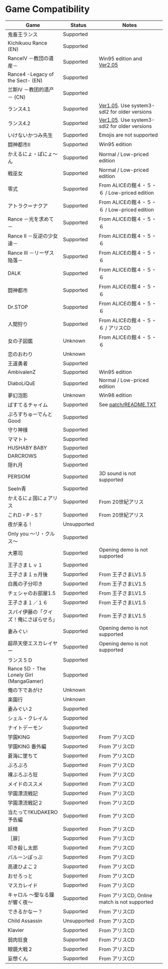 Game Compatibility
==================

|                 Game                        |   Status    | Notes |
| ------------------------------------------- | ----------- | ----- |
| 鬼畜王ランス                                | Supported   |       |
| Kichikuou Rance (EN)                        | Supported   |       |
| RanceIV －教団の遺産－                      | Supported   | Win95 edition and [Ver2.05](https://hannylaboratory.blogspot.com/2023/01/blog-post_26.html) |
| Rance4 -Legacy of the Sect- (EN)            | Supported   |       |
| 兰斯IV －教团的遗产－ (CN)                  | Supported   |       |
| ランス4.1                                   | Supported   | [Ver1.05](https://hannylaboratory.blogspot.com/2023/02/blog-post_9.html). Use system3-sdl2 for older versions |
| ランス4.2                                   | Supported   | [Ver1.05](https://hannylaboratory.blogspot.com/2023/02/blog-post_9.html). Use system3-sdl2 for older versions |
| いけないかつみ先生                          | Supported   | Emojis are not supported |
| 闘神都市II                                  | Supported   | Win95 edition |
| かえるにょ・ぱにょ～ん                      | Supported   | Normal / Low-priced edition |
| 戦巫女                                      | Supported   | Normal / Low-priced edition |
| 零式                                        | Supported   | From ALICEの館４・５・６ / Low-priced edition |
| アトラク＝ナクア                            | Supported   | From ALICEの館４・５・６ / Low-priced edition |
| Rance －光を求めて－                        | Supported   | From ALICEの館４・５・６ |
| Rance II －反逆の少女達－                   | Supported   | From ALICEの館４・５・６ |
| Rance III －リーザス陥落－                  | Supported   | From ALICEの館４・５・６ |
| DALK                                        | Supported   | From ALICEの館４・５・６ |
| 闘神都市                                    | Supported   | From ALICEの館４・５・６ |
| Dr.STOP                                     | Supported   | From ALICEの館４・５・６ |
| 人間狩り                                    | Supported   | From ALICEの館４・５・６ / アリスCD |
| 女の子図鑑                                  | Unknown     | From ALICEの館４・５・６ |
| 恋のおわり                                  | Unknown     |       |
| 王道勇者                                    | Supported   |       |
| AmbivalenZ                                  | Supported   | Win95 edition |
| DiaboLiQuE                                  | Supported   | Normal / Low-priced edition |
| 夢幻泡影                                    | Unknown     | Win98 edition |
| ぱすてるチャイム                            | Supported   | See [patch/README.TXT](patch/README.TXT) |
| ぷろすちゅーでんとGood                      | Supported   |       |
| 守り神様                                    | Supported   |       |
| ママトト                                    | Supported   |       |
| HUSHABY BABY                                | Supported   |       |
| DARCROWS                                    | Supported   |       |
| 隠れ月                                      | Supported   |       |
| PERSIOM                                     | Supported   | 3D sound is not supported |
| SeeIn青                                     | Supported   |       |
| かえるにょ国にょアリス                      | Supported   | From 20世紀アリス |
| これD・P・S？                               | Supported   | From 20世紀アリス |
| 夜が来る！                                  | Unsupported |       |
| Only you ～リ・クルス～                     | Supported   |       |
| 大悪司                                      | Supported   | Opening demo is not supported |
| 王子さまＬｖ１                              | Supported   |       |
| 王子さま１ヵ月後                            | Supported   | From 王子さまLV1.5 |
| 白鳳の子分叩き                              | Supported   | From 王子さまLV1.5 |
| チェシャのお部屋1.5                         | Supported   | From 王子さまLV1.5 |
| 王子さま１／１６                            | Supported   | From 王子さまLV1.5 |
| スパイ伊藤の「クイズ！俺にさぼらせろ」      | Supported   | From 王子さまLV1.5 |
| 妻みぐい                                    | Supported   | Opening demo is not supported |
| 超昂天使エスカレイヤー                      | Supported   | Opening demo is not supported |
| ランス５Ｄ                                  | Supported   |       |
| Rance 5D - The Lonely Girl (MangaGamer)     | Supported   |       |
| 俺の下であがけ                              | Unknown     |       |
| 楽園行                                      | Unknown     |       |
| 妻みぐい２                                  | Supported   |       |
| シェル・クレイル                            | Supported   |       |
| ナイトデーモン                              | Supported   |       |
| 学園KING                                    | Supported   | From アリスCD |
| 学園KING 番外編                             | Supported   | From アリスCD |
| 蒼海に墜ちて                                | Supported   | From アリスCD |
| ぶろぶろ                                    | Supported   | From アリスCD |
| 裸ぶろぶろ狂                                | Supported   | From アリスCD |
| メイドのススメ                              | Supported   | From アリスCD |
| 学園漂流戦記                                | Supported   | From アリスCD |
| 学園漂流戦記２                              | Supported   | From アリスCD |
| 当たって!!KUDAKERO 予告編                   | Supported   | From アリスCD |
| 妖精                                        | Supported   | From アリスCD |
| ［扉］                                      | Supported   | From アリスCD |
| 叩き殺し太郎                                | Supported   | From アリスCD |
| バルーンぽっぷ                              | Supported   | From アリスCD |
| 高速ひよこ２                                | Supported   | From アリスCD |
| おせろっと                                  | Supported   | From アリスCD |
| マスカレイド                                | Supported   | From アリスCD |
| キャロル ～聖なる鐘が響く夜～               | Supported   | From アリスCD, Online match is not supported |
| できるかなー？                              | Supported   | From アリスCD |
| Child Assassin                              | Unsupported | From アリスCD |
| Klavier                                     | Supported   | From アリスCD |
| 弱肉狂食                                    | Supported   | From アリスCD |
| 眼鏡大戦２                                  | Supported   | From アリスCD |
| 妄想くん                                    | Supported   | From アリスCD |
